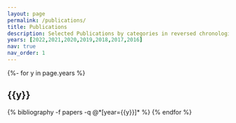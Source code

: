 ```yaml
---
layout: page
permalink: /publications/
title: Publications
description: Selected Publications by categories in reversed chronological order. Please refer to my <a href="https://scholar.google.com/citations?hl=zh-CN&user=k4SdlbcAAAAJ">Google Scholar</a> for the full list.
years: [2022,2021,2020,2019,2018,2017,2016]
nav: true
nav_order: 1
---
```

<!-- _pages/publications.md -->
<div class="publications">

{%- for y in page.years %}
  <h2 class="year">{{y}}</h2>
  {% bibliography -f papers -q @*[year={{y}}]* %}
{% endfor %}

</div>
